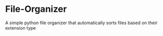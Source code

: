 # File-Organizer
A simple python file organizer that automatically sorts files based on their extension type
